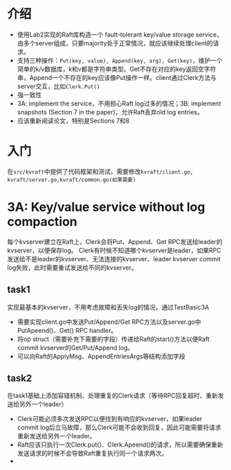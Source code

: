 # 介绍
- 使用Lab2实现的Raft库构造一个 fault-tolerant key/value storage service，由多个server组成，只要majority处于正常情况，就应该继续处理client的请求。
- 支持三种操作：`Put(key, value), Append(key, arg), Get(key)`，维护一个简单的k/v数据库，k和v都是字符串类型。Get不存在对应的key返回空字符串，Append一个不存在的key应该像Put操作一样。client通过Clerk方法与server交互，比如`Clerk.Put()`
- 强一致性
- 3A: implement the service，不用担心Raft log过多的情况；3B: implement snapshots (Section 7 in the paper)，允许Raft丢弃old log entries。
- 应该重新阅读论文，特别是Sections 7和8
# 入门
在`src/kvraft`中提供了代码框架和测试，需要修改`kvraft/client.go, kvraft/server.go,kvraft/common.go(如果需要)`
# 3A: Key/value service without log compaction
每个kvserver建立在Raft上，Clerk会将Put、Append、Get RPC发送给leader的kvserver，以便保存log。
Clerk有时候不知道哪个kvserver是leader，如果RPC发送给不是leader的kvserver、无法连接的kvserver、leader kvserver commit log失败，此时需要重试发送给不同的kvserver。
## task1
实现最基本的kvserver，不用考虑故障和丢失log的情况，通过TestBasic3A
- 需要实现client.go中发送Put/Append/Get RPC方法以及server.go中PutApeend()、Get() RPC handler。
- 将op struct（需要补充下需要的字段）传递给Raft的start()方法以便Raft commit kvserver的Get/Put/Append log。
- 可以向Raft的ApplyMsg、AppendEntriesArgs等结构添加字段
## task2
在task1基础上添加容错机制、处理重复的Clerk请求（等待RPC回复超时、重新发送给另外一个leader）
- Clerk可能必须多次发送RPC以便找到有响应的kvserver，如果leader commit log后立马故障，那么Clerk可能不会收到回复，因此可能需要将请求重新发送给另外一个leader。
- Raft应该只执行一次Clerk.put()、Clerk.Apeend()的请求，所以需要确保重新发送请求的时候不会导致Raft重复执行同一个请求两次。
- 